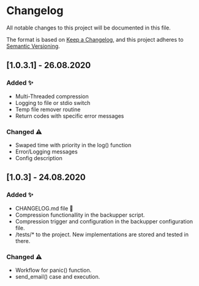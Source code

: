 # Changelog
All notable changes to this project will be documented in this file.

The format is based on [Keep a Changelog](https://keepachangelog.com/en/1.0.0/),
and this project adheres to [Semantic Versioning](https://semver.org/spec/v2.0.0.html).

## [1.0.3.1] - 26.08.2020
### Added ✨
- Multi-Threaded compression
- Logging to file or stdio switch
- Temp file remover routine
- Return codes with specific error messages

### Changed ⚠️
- Swaped time with priority in the log() function
- Error/Logging messages
- Config description


## [1.0.3] - 24.08.2020
### Added ✨
- CHANGELOG.md file 🥳
- Compression functionallity in the backupper script.
- Compression trigger and configuration in the backupper configuration file.
- /tests/* to the project. New implementations are stored and tested in there.

### Changed ⚠️
- Workflow for panic() function.
- send_email() case and execution.
